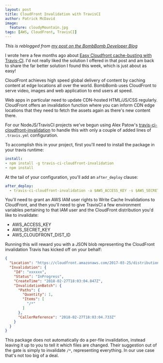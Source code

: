 ```yaml
---
layout: post
title: CloudFront Invalidation with TravisCI
author: Patrick McDavid
image: 
  feature: cloudyMountain.jpg
tags: [AWS, CloudFront, TravisCI]
---
```


_This is reblogged from [my post on the BombBomb Developer Blog](https://developer.bombbomb.com/blog/2018/02/27/TravisCI-Cloudfront-Cache-Invalidation/)_

I wrote here a few months ago about [Easy Cloudfront cache-busting with Travis-CI](https://developer.bombbomb.com/blog/2017/10/16/CacheExpiration/). I'd not really liked the solution I offered in that post and am back to share the far better solution I found this week, which is just about as easy!<!--more-->

CloudFront achieves high speed global delivery of content by caching content at edge locations all over the world. BombBomb uses CloudFront to serve video, images and web application to end users at speed.

Web apps in particular need to update CDN-hosted HTML/JS/CSS regularly. CloudFront offers an invalidation function where you can inform CDN edge locations that they need to fetch the assets again as there's new content there.

For our NodeJS/TravisCI projects we've begun using Alex Patow's  [travis-ci-cloudfront-invalidation](https://github.com/alexpatow/travis-ci-cloudfront-invalidation) to handle this with only a couple of added lines of `.travis.yml` configuration.

To accomplish this in your project, first you'll need to install the package in your travis runtime:

```yaml
install:
- npm install -g travis-ci-cloudfront-invalidation
- npm install
```

At the tail of your configuration, you'll add an `after_deploy` clause:

```yaml
after_deploy:
  - travis-ci-cloudfront-invalidation -a $AWS_ACCESS_KEY -s $AWS_SECRET_KEY -c $AWS_CLOUDFRONT_DIST_ID -i '/*' -b $TRAVIS_BRANCH -p $TRAVIS_PULL_REQUEST
```

You'll need to grant an AWS IAM user rights to Write Cache Invalidations to CloudFront, and then you'll need to give TravisCI a few environment variables pertaining to that IAM user and the CloudFront distribution you'd like to invalidate:

 - AWS_ACCESS_KEY
 - AWS_SECRET_KEY
 - AWS_CLOUDFRONT_DIST_ID
 
Running this will reward you with a JSON blob representing the CloudFront invalidation Travis has kicked off on your behalf:

```json
{
  "Location": "https://cloudfront.amazonaws.com/2017-03-25/distribution/xxxxxxx/invalidation/xxxxxx",
  "Invalidation": {
    "Id": "xxxxxx",
    "Status": "InProgress",
    "CreateTime": "2018-02-27T18:03:04.847Z",
    "InvalidationBatch": {
      "Paths": {
        "Quantity": 1,
        "Items": [
          "/*"
        ]
      },
      "CallerReference": "2018-02-27T18:03:04.733Z"
    }
  }
}
```

This package does not automatically do a per-file invalidation, instead leaving it up to you to tell it which files are changed. Their suggestion out of the gate is simply to invalidate `/*`, representing everything. In our use case that's not too big of a deal.